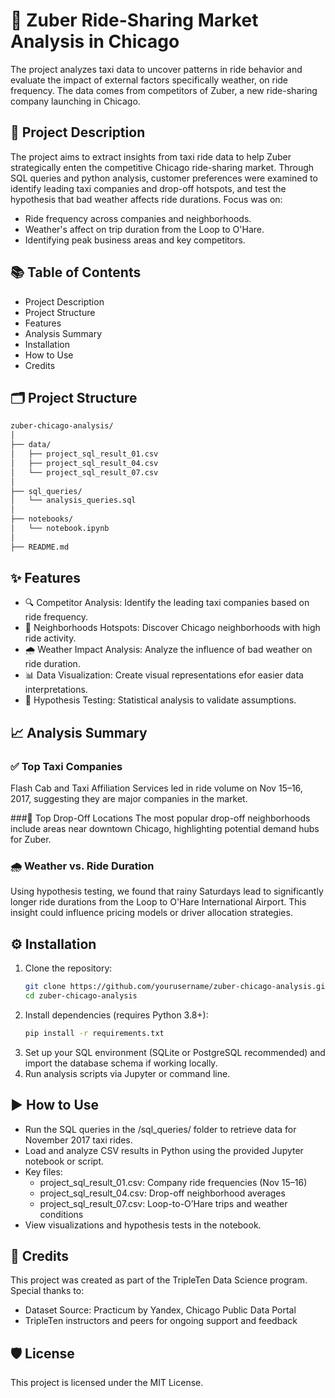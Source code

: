 # 🚕 Zuber Ride-Sharing Market Analysis in Chicago
The project analyzes taxi data to uncover patterns in ride behavior and evaluate the impact of external factors specifically weather, on ride frequency. The data comes from competitors of Zuber, a new ride-sharing company launching in Chicago. 

## 📝 Project Description
The project aims to extract insights from taxi ride data to help Zuber strategically enten the competitive Chicago ride-sharing market. Through SQL queries and python analysis, customer preferences were examined to identify leading taxi companies and drop-off hotspots, and test the hypothesis that bad weather affects ride durations. 
Focus was on:
  - Ride frequency across companies and neighborhoods.
  - Weather's affect on trip duration from the Loop to O'Hare.
  - Identifying peak business areas and key competitors.

## 📚 Table of Contents
  - Project Description
  - Project Structure
  - Features
  - Analysis Summary
  - Installation
  - How to Use
  - Credits

## 🗂️ Project Structure
```bash
zuber-chicago-analysis/
│
├── data/
│   ├── project_sql_result_01.csv
│   ├── project_sql_result_04.csv
│   └── project_sql_result_07.csv
│
├── sql_queries/
│   └── analysis_queries.sql
│
├── notebooks/
│   └── notebook.ipynb
│
├── README.md
```
## ✨ Features
- 🔍 Competitor Analysis: Identify the leading taxi companies based on ride frequency.
- 📍 Neighborhoods Hotspots: Discover Chicago neighborhoods with high ride activity.
- 🌧️ Weather Impact Analysis: Analyze the influence of bad weather on ride duration.
- 📊 Data Visualization: Create visual representations efor easier data interpretations. 
- 🧪 Hypothesis Testing: Statistical analysis to validate assumptions.

## 📈 Analysis Summary
### ✅ Top Taxi Companies
Flash Cab and Taxi Affiliation Services led in ride volume on Nov 15–16, 2017, suggesting they are major companies in the market.

###📍 Top Drop-Off Locations
The most popular drop-off neighborhoods include areas near downtown Chicago, highlighting potential demand hubs for Zuber.

### 🌧️ Weather vs. Ride Duration
Using hypothesis testing, we found that rainy Saturdays lead to significantly longer ride durations from the Loop to O'Hare International Airport. This insight could influence pricing models or driver allocation strategies.

## ⚙️ Installation
1. Clone the repository:
   ```bash
   git clone https://github.com/yourusername/zuber-chicago-analysis.git
   cd zuber-chicago-analysis
2. Install dependencies (requires Python 3.8+):
   ```bash
   pip install -r requirements.txt
3. Set up your SQL environment (SQLite or PostgreSQL recommended) and import the database schema if working locally.
4. Run analysis scripts via Jupyter or command line.

## ▶️ How to Use
  - Run the SQL queries in the /sql_queries/ folder to retrieve data for November 2017 taxi rides.
  - Load and analyze CSV results in Python using the provided Jupyter notebook or script.
  - Key files:
      - project_sql_result_01.csv: Company ride frequencies (Nov 15–16)
      - project_sql_result_04.csv: Drop-off neighborhood averages
      - project_sql_result_07.csv: Loop-to-O’Hare trips and weather conditions
  - View visualizations and hypothesis tests in the notebook.

## 🤝 Credits
This project was created as part of the TripleTen Data Science program. Special thanks to:
- Dataset Source: Practicum by Yandex, Chicago Public Data Portal
- TripleTen instructors and peers for ongoing support and feedback

## 🛡️ License
This project is licensed under the MIT License.
